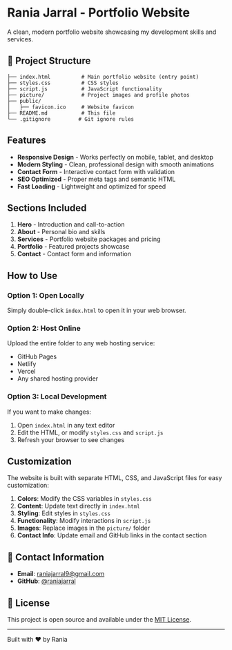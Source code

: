 # Rania Jarral - Portfolio Website

A clean, modern portfolio website showcasing my development skills and services.

## 📁 Project Structure

```
├── index.html          # Main portfolio website (entry point)
├── styles.css          # CSS styles
├── script.js           # JavaScript functionality
├── picture/            # Project images and profile photos
├── public/
│   ├── favicon.ico     # Website favicon
├── README.md           # This file
└── .gitignore         # Git ignore rules
```

## Features

- **Responsive Design** - Works perfectly on mobile, tablet, and desktop
- **Modern Styling** - Clean, professional design with smooth animations
- **Contact Form** - Interactive contact form with validation
- **SEO Optimized** - Proper meta tags and semantic HTML
- **Fast Loading** - Lightweight and optimized for speed

## Sections Included

1. **Hero** - Introduction and call-to-action
2. **About** - Personal bio and skills
3. **Services** - Portfolio website packages and pricing
4. **Portfolio** - Featured projects showcase
5. **Contact** - Contact form and information

## How to Use

### Option 1: Open Locally
Simply double-click `index.html` to open it in your web browser.

### Option 2: Host Online
Upload the entire folder to any web hosting service:
- GitHub Pages
- Netlify
- Vercel
- Any shared hosting provider

### Option 3: Local Development
If you want to make changes:
1. Open `index.html` in any text editor
2. Edit the HTML, or modify `styles.css` and `script.js`
3. Refresh your browser to see changes

## Customization

The website is built with separate HTML, CSS, and JavaScript files for easy customization:

1. **Colors**: Modify the CSS variables in `styles.css`
2. **Content**: Update text directly in `index.html`
3. **Styling**: Edit styles in `styles.css`
4. **Functionality**: Modify interactions in `script.js`
5. **Images**: Replace images in the `picture/` folder
6. **Contact Info**: Update email and GitHub links in the contact section

## 📧 Contact Information

- **Email**: raniajarral9@gmail.com
- **GitHub**: [@raniajarral](https://github.com/raniajarral)

## 📄 License

This project is open source and available under the [MIT License](LICENSE).

---

Built with ❤️ by Rania
